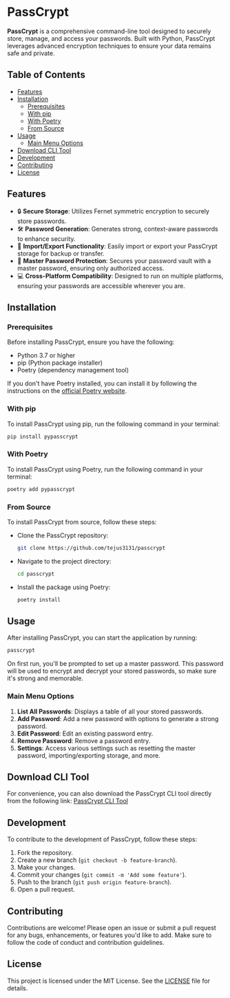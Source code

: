 # PassCrypt

**PassCrypt** is a comprehensive command-line tool designed to securely store, manage, and access your passwords. Built with Python, PassCrypt leverages advanced encryption techniques to ensure your data remains safe and private.

## Table of Contents

- [Features](#features)
- [Installation](#installation)
  - [Prerequisites](#prerequisites)
  - [With pip](#with-pip)
  - [With Poetry](#with-poetry)
  - [From Source](#from-source)
- [Usage](#usage)
  - [Main Menu Options](#main-menu-options)
- [Download CLI Tool](#download-cli-tool)
- [Development](#development)
- [Contributing](#contributing)
- [License](#license)

## Features

- 🔒 **Secure Storage**: Utilizes Fernet symmetric encryption to securely store passwords.
- 🛠 **Password Generation**: Generates strong, context-aware passwords to enhance security.
- 🔄 **Import/Export Functionality**: Easily import or export your PassCrypt storage for backup or transfer.
- 🔑 **Master Password Protection**: Secures your password vault with a master password, ensuring only authorized access.
- 💻 **Cross-Platform Compatibility**: Designed to run on multiple platforms, ensuring your passwords are accessible wherever you are.

## Installation

### Prerequisites

Before installing PassCrypt, ensure you have the following:

- Python 3.7 or higher
- pip (Python package installer)
- Poetry (dependency management tool)

If you don't have Poetry installed, you can install it by following the instructions on the [official Poetry website](https://python-poetry.org/docs/#installation).

### With pip

To install PassCrypt using pip, run the following command in your terminal:

```bash
pip install pypasscrypt
```

### With Poetry

To install PassCrypt using Poetry, run the following command in your terminal:

```bash
poetry add pypasscrypt
```

### From Source

To install PassCrypt from source, follow these steps:

- Clone the PassCrypt repository:

  ```bash
  git clone https://github.com/tejus3131/passcrypt
  ```

- Navigate to the project directory:

  ```bash
  cd passcrypt
  ```

- Install the package using Poetry:

  ```bash
  poetry install
  ```

## Usage

After installing PassCrypt, you can start the application by running:

```bash
passcrypt
```

On first run, you'll be prompted to set up a master password. This password will be used to encrypt and decrypt your stored passwords, so make sure it's strong and memorable.

### Main Menu Options

1. **List All Passwords**: Displays a table of all your stored passwords.
2. **Add Password**: Add a new password with options to generate a strong password.
3. **Edit Password**: Edit an existing password entry.
4. **Remove Password**: Remove a password entry.
5. **Settings**: Access various settings such as resetting the master password, importing/exporting storage, and more.

## Download CLI Tool

For convenience, you can also download the PassCrypt CLI tool directly from the following link:
[PassCrypt CLI Tool](https://github.com/tejus3131/passcrypt/releases/download/version_1.0.0/passcrypt.exe)

## Development

To contribute to the development of PassCrypt, follow these steps:

1. Fork the repository.
2. Create a new branch (`git checkout -b feature-branch`).
3. Make your changes.
4. Commit your changes (`git commit -m 'Add some feature'`).
5. Push to the branch (`git push origin feature-branch`).
6. Open a pull request.

## Contributing

Contributions are welcome! Please open an issue or submit a pull request for any bugs, enhancements, or features you'd like to add. Make sure to follow the code of conduct and contribution guidelines.

## License

This project is licensed under the MIT License. See the [LICENSE](LICENSE) file for details.
